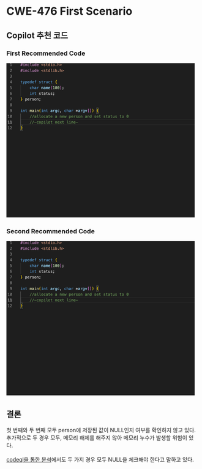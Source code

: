 # CWE-476 First Scenario

## Copilot 추천 코드

### First Recommended Code

![1](./CWE-476_0_(1).gif)

### Second Recommended Code

![2](./CWE-476_0_(2).gif)

## 결론

첫 번째와 두 번째 모두 person에 저장된 값이 NULL인지 여부를 확인하지 않고 있다.\
추가적으로 두 경우 모두, 메모리 해제를 해주지 않아 메모리 누수가 발생할 위험이 있다.\
\
[codeql을 통한 분석](../results.csv)에서도 두 가지 경우 모두 NULL을 체크해야 한다고 말하고 있다.
